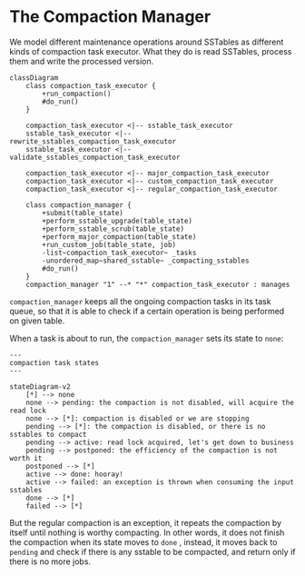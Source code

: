 # The Compaction Manager

We model different maintenance operations around SSTables as different kinds of
compaction task executor. What they do is read SSTables, process them and write the
processed version.

```mermaid
classDiagram
    class compaction_task_executor {
        +run_compaction()
        #do_run()
    }

    compaction_task_executor <|-- sstable_task_executor
    sstable_task_executor <|-- rewrite_sstables_compaction_task_executor
    sstable_task_executor <|-- validate_sstables_compaction_task_executor

    compaction_task_executor <|-- major_compaction_task_executor
    compaction_task_executor <|-- custom_compaction_task_executor
    compaction_task_executor <|-- regular_compaction_task_executor

    class compaction_manager {
        +submit(table_state)
        +perform_sstable_upgrade(table_state)
        +perform_sstable_scrub(table_state)
        +perform_major_compaction(table_state)
        +run_custom_job(table_state, job)
        -list~compaction_task_executor~ _tasks
        -unordered_map~shared_sstable~ _compacting_sstables
        #do_run()
    }
    compaction_manager "1" --* "*" compaction_task_executor : manages
```

`compaction_manager` keeps all the ongoing compaction tasks in its task queue,
so that it is able to check if a certain operation is being performed on
given table.

When a task is about to run, the `compaction_manager` sets its state to `none`:

```mermaid
---
compaction task states
---

stateDiagram-v2
    [*] --> none
    none --> pending: the compaction is not disabled, will acquire the read lock
    none --> [*]: compaction is disabled or we are stopping
    pending --> [*]: the compaction is disabled, or there is no sstables to compact
    pending --> active: read lock acquired, let's get down to business
    pending --> postponed: the efficiency of the compaction is not worth it
    postponed --> [*]
    active --> done: hooray!
    active --> failed: an exception is thrown when consuming the input sstables
    done --> [*]
    failed --> [*]
```

But the regular compaction is an exception, it repeats the compaction by itself until
nothing is worthy compacting. In other words, it does not finish the compaction when
its state moves to `done` , instead, it moves back to `pending` and check if there
is any sstable to be compacted, and return only if there is no more jobs.
